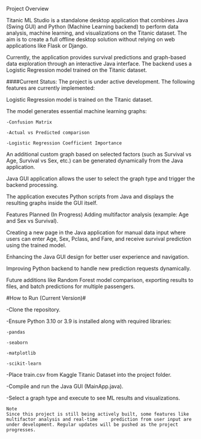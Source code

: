 Project Overview

Titanic ML Studio is a standalone desktop application that combines Java (Swing GUI) and Python (Machine Learning backend) to perform data analysis, machine learning, and visualizations on the Titanic dataset.
The aim is to create a full offline desktop solution without relying on web applications like Flask or Django.

Currently, the application provides survival predictions and graph-based data exploration through an interactive Java interface. The backend uses a Logistic Regression model trained on the Titanic dataset.


####Current Status:
The project is under active development. The following features are currently implemented:

Logistic Regression model is trained on the Titanic dataset.

The model generates essential machine learning graphs:

	-Confusion Matrix

	-Actual vs Predicted comparison

	-Logistic Regression Coefficient Importance

An additional custom graph based on selected factors (such as Survival vs Age, Survival vs Sex, etc.) can be generated dynamically from the Java application.

Java GUI application allows the user to select the graph type and trigger the backend processing.

The application executes Python scripts from Java and displays the resulting graphs inside the GUI itself.

Features Planned (In Progress)
Adding multifactor analysis (example: Age and Sex vs Survival).

Creating a new page in the Java application for manual data input where users can enter Age, Sex, Pclass, and Fare, and receive survival prediction using the trained model.

Enhancing the Java GUI design for better user experience and navigation.

Improving Python backend to handle new prediction requests dynamically.

Future additions like Random Forest model comparison, exporting results to files, and batch predictions for multiple passengers.



#How to Run (Current Version)#

-Clone the repository.

-Ensure Python 3.10 or 3.9 is installed along with required libraries:

	-pandas

	-seaborn

	-matplotlib

	-scikit-learn

-Place train.csv from Kaggle Titanic Dataset into the project folder.

-Compile and run the Java GUI (MainApp.java).

-Select a graph type and execute to see ML results and visualizations.

	Note
	Since this project is still being actively built, some features like multifactor analysis and real-time 	prediction from user input are under development. Regular updates will be pushed as the project progresses.
